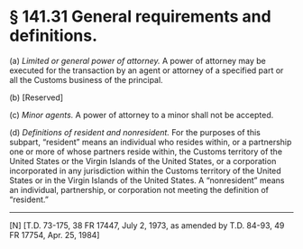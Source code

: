 # § 141.31   General requirements and definitions.

(a) *Limited or general power of attorney.* A power of attorney may be executed for the transaction by an agent or attorney of a specified part or all the Customs business of the principal. 


(b) [Reserved]


(c) *Minor agents.* A power of attorney to a minor shall not be accepted. 


(d) *Definitions of resident and nonresident.* For the purposes of this subpart, “resident” means an individual who resides within, or a partnership one or more of whose partners reside within, the Customs territory of the United States or the Virgin Islands of the United States, or a corporation incorporated in any jurisdiction within the Customs territory of the United States or in the Virgin Islands of the United States. A “nonresident” means an individual, partnership, or corporation not meeting the definition of “resident.”



---

[N] [T.D. 73-175, 38 FR 17447, July 2, 1973, as amended by T.D. 84-93, 49 FR 17754, Apr. 25, 1984]




